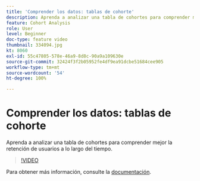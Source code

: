 ```yaml
---
title: 'Comprender los datos: tablas de cohorte'
description: Aprenda a analizar una tabla de cohortes para comprender mejor la retención de usuarios a lo largo del tiempo.
feature: Cohort Analysis
role: User
level: Beginner
doc-type: feature video
thumbnail: 334094.jpg
kt: 8060
exl-id: 55c47805-578e-46a9-8d8c-90a9a109630e
source-git-commit: 32424f3f2b05952fe4df9ea91dcbe51684cee905
workflow-type: tm+mt
source-wordcount: '54'
ht-degree: 100%

---
```


# Comprender los datos: tablas de cohorte

Aprenda a analizar una tabla de cohortes para comprender mejor la retención de usuarios a lo largo del tiempo.

>[!VIDEO](https://video.tv.adobe.com/v/334094/?quality=12&learn=on)

Para obtener más información, consulte la [documentación](https://experienceleague.adobe.com/docs/analytics/analyze/analysis-workspace/visualizations/cohort-table/cohort-analysis.html?lang=es).
